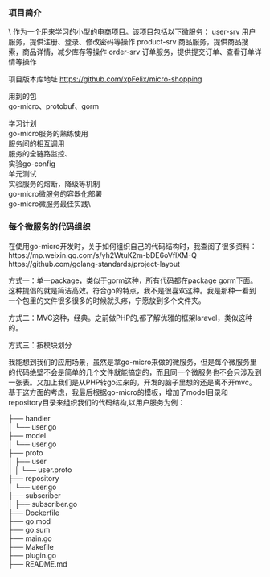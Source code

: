 <h3>项目简介</h3>\
作为一个用来学习的小型的电商项目。该项目包括以下微服务： user-srv 用户服务，提供注册、登录、修改密码等操作 product-srv 商品服务，提供商品搜索，商品详情，减少库存等操作 order-srv 订单服务，提供提交订单、查看订单详情等操作

项目版本库地址 https://github.com/xpFelix/micro-shopping

用到的包\
go-micro、protobuf、gorm

学习计划\
go-micro服务的熟练使用\
服务间的相互调用\
服务的全链路监控、\
实验go-config\
单元测试\
实验服务的熔断，降级等机制\
go-micro微服务的容器化部署\
go-micro微服务最佳实践\

<h3>每个微服务的代码组织</h3>
在使用go-micro开发时，关于如何组织自己的代码结构时，我查阅了很多资料： https://mp.weixin.qq.com/s/yh2WtuK2m-bDE6oVflXM-Q https://github.com/golang-standards/project-layout

方式一：单一package，类似于gorm这种，所有代码都在package gorm下面。这种提倡的就是简洁高效。符合go的特点，我不是很喜欢这种。我是那种一看到一个包里的文件很多很多的时候就头疼，宁愿放到多个文件夹。

方式二：MVC这种，经典。之前做PHP的,都了解优雅的框架laravel，类似这种的。

方式三：按模块划分

我能想到我们的应用场景，虽然是拿go-micro来做的微服务，但是每个微服务里的代码绝壁不会是简单的几个文件就能搞定的，而且同一个微服务也不会只涉及到一张表。又加上我们是从PHP转go过来的，开发的脑子里想的还是离不开mvc。基于这方面的考虑，我最后根据go-micro的模板，增加了model目录和repository目录来组织我们的代码结构,以用户服务为例：

├── handler\
│   └── user.go\
├── model\
│   └── user.go\
├── proto\
│   ├── user\
│   │   └── user.proto\
├── repository\
│   └── user.go\
├── subscriber\
│   ├── subscriber.go\
├── Dockerfile\
├── go.mod\
├── go.sum\
├── main.go\
├── Makefile\
├── plugin.go\
├── README.md